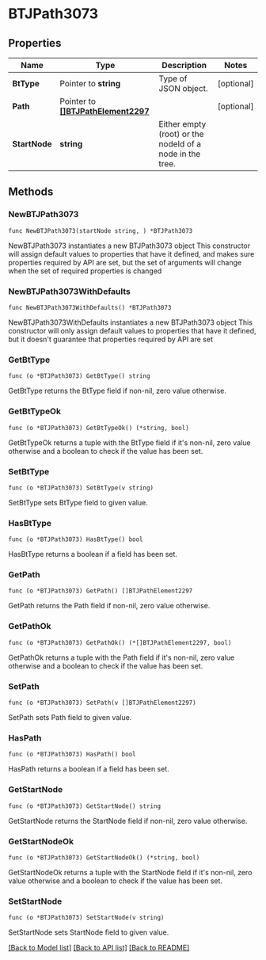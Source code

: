 # BTJPath3073

## Properties

Name | Type | Description | Notes
------------ | ------------- | ------------- | -------------
**BtType** | Pointer to **string** | Type of JSON object. | [optional] 
**Path** | Pointer to [**[]BTJPathElement2297**](BTJPathElement2297.md) |  | [optional] 
**StartNode** | **string** | Either empty (root) or the nodeId of a node in the tree. | 

## Methods

### NewBTJPath3073

`func NewBTJPath3073(startNode string, ) *BTJPath3073`

NewBTJPath3073 instantiates a new BTJPath3073 object
This constructor will assign default values to properties that have it defined,
and makes sure properties required by API are set, but the set of arguments
will change when the set of required properties is changed

### NewBTJPath3073WithDefaults

`func NewBTJPath3073WithDefaults() *BTJPath3073`

NewBTJPath3073WithDefaults instantiates a new BTJPath3073 object
This constructor will only assign default values to properties that have it defined,
but it doesn't guarantee that properties required by API are set

### GetBtType

`func (o *BTJPath3073) GetBtType() string`

GetBtType returns the BtType field if non-nil, zero value otherwise.

### GetBtTypeOk

`func (o *BTJPath3073) GetBtTypeOk() (*string, bool)`

GetBtTypeOk returns a tuple with the BtType field if it's non-nil, zero value otherwise
and a boolean to check if the value has been set.

### SetBtType

`func (o *BTJPath3073) SetBtType(v string)`

SetBtType sets BtType field to given value.

### HasBtType

`func (o *BTJPath3073) HasBtType() bool`

HasBtType returns a boolean if a field has been set.

### GetPath

`func (o *BTJPath3073) GetPath() []BTJPathElement2297`

GetPath returns the Path field if non-nil, zero value otherwise.

### GetPathOk

`func (o *BTJPath3073) GetPathOk() (*[]BTJPathElement2297, bool)`

GetPathOk returns a tuple with the Path field if it's non-nil, zero value otherwise
and a boolean to check if the value has been set.

### SetPath

`func (o *BTJPath3073) SetPath(v []BTJPathElement2297)`

SetPath sets Path field to given value.

### HasPath

`func (o *BTJPath3073) HasPath() bool`

HasPath returns a boolean if a field has been set.

### GetStartNode

`func (o *BTJPath3073) GetStartNode() string`

GetStartNode returns the StartNode field if non-nil, zero value otherwise.

### GetStartNodeOk

`func (o *BTJPath3073) GetStartNodeOk() (*string, bool)`

GetStartNodeOk returns a tuple with the StartNode field if it's non-nil, zero value otherwise
and a boolean to check if the value has been set.

### SetStartNode

`func (o *BTJPath3073) SetStartNode(v string)`

SetStartNode sets StartNode field to given value.



[[Back to Model list]](../README.md#documentation-for-models) [[Back to API list]](../README.md#documentation-for-api-endpoints) [[Back to README]](../README.md)


